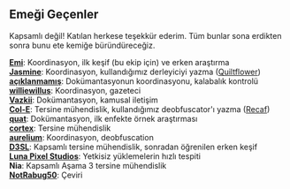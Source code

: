 ## Emeği Geçenler
Kapsamlı değil! Katılan herkese teşekkür ederim. Tüm bunlar sona erdikten sonra bunu ete kemiğe büründüreceğiz.

[**Emi**](https://github.com/emilyploszaj/): Koordinasyon, ilk keşif (bu ekip için) ve erken araştırma  
[**Jasmine**](https://github.com/jaskarth/): Koordinasyon, kullandığımız derleyiciyi yazma ([Quiltflower](https://github.com/QuiltMC/quiltflower/))  
[**açıklanmamış**](https://github.com/unascribed/): Dokümantasyonun koordinasyonu, kalabalık kontrolü
[**williewillus**](https://github.com/williewillus/): Koordinasyon, gazeteci  
[**Vazkii**](https://github.com/vazkii/): Dokümantasyon, kamusal iletişim  
[**Col-E**](https://github.com/Col-E/): Tersine mühendislik, kullandığımız deobfuscator'ı yazma ([Recaf](https://www.coley.software/Recaf/))  
[**quat**](https://github.com/quat1024/): Dokümantasyon, ilk enfekte örnek araştırması  
[**cortex**](https://github.com/mcrcortex/): Tersine mühendislik  
[**aurelium**](https://github.com/autumnaurelium/): Koordinasyon, deobfuscation  
[**D3SL**](https://github.com/D3SL/): Kapsamlı tersine mühendislik, sonradan öğrenilen erken keşif  
[**Luna Pixel Studios**](https://lunapixelstudios.github.io/): Yetkisiz yüklemelerin hızlı tespiti  
**Nia**: Kapsamlı Aşama 3 tersine mühendislik  
[**NotRabug50**](https://https://github.com/NotRabug50): Çeviri
